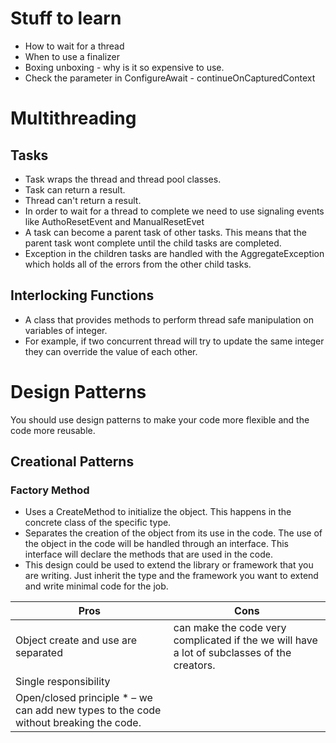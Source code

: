 # Stuff to learn

- How to wait for a thread
- When to use a finalizer
- Boxing unboxing - why is it so expensive to use.
- Check the parameter in ConfigureAwait - continueOnCapturedContext

# Multithreading

## Tasks

- Task wraps the thread and thread pool classes.
- Task can return a result.
- Thread can&#39;t return a result.
- In order to wait for a thread to complete we need to use signaling events like AuthoResetEvent and ManualResetEvet
- A task can become a parent task of other tasks. This means that the parent task wont complete until the child tasks are completed.
- Exception in the children tasks are handled with the AggregateException which holds all of the errors from the other child tasks.

## Interlocking Functions

- A class that provides methods to perform thread safe manipulation on variables of integer.
- For example, if two concurrent thread will try to update the same integer they can override the value of each other.

# Design Patterns

You should use design patterns to make your code more flexible and the code more reusable.

## Creational Patterns

### Factory Method

- Uses a CreateMethod to initialize the object. This happens in the concrete class of the specific type.
- Separates the creation of the object from its use in the code. The use of the object in the code will be handled through an interface. This interface will declare the methods that are used in the code.
- This design could be used to extend the library or framework that you are writing. Just inherit the type and the framework you want to extend and write minimal code for the job.

| Pros | Cons |
| --- | --- |
| Object create and use are separated | can make the code very complicated if the we will have a lot of subclasses of the creators. |
| Single responsibility |   |
| Open/closed principle \*  – we can add new types to the code without breaking the code. |   |
